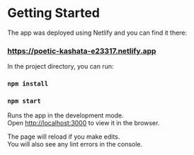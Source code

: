 # Getting Started

The app was deployed using Netlify and you can find it there: 

### https://poetic-kashata-e23317.netlify.app

In the project directory, you can run:

### `npm install`
### `npm start`

Runs the app in the development mode.\
Open [http://localhost:3000](http://localhost:3000) to view it in the browser.

The page will reload if you make edits.\
You will also see any lint errors in the console.

